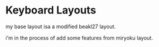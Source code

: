 # Keyboard Layouts

my base layout isa a modified beakl27 layout.

i'm in the process of add some features from miryoku layout.
